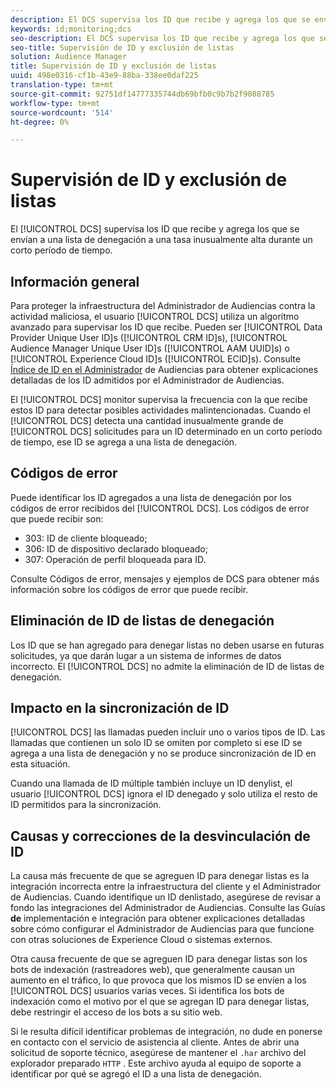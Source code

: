 ```yaml
---
description: El DCS supervisa los ID que recibe y agrega los que se envían a una lista de denegación a una velocidad inusualmente alta durante un corto período de tiempo.
keywords: id;monitoring;dcs
seo-description: El DCS supervisa los ID que recibe y agrega los que se envían a una lista de denegación a una velocidad inusualmente alta durante un corto período de tiempo.
seo-title: Supervisión de ID y exclusión de listas
solution: Audience Manager
title: Supervisión de ID y exclusión de listas
uuid: 498e0316-cf1b-43e9-88ba-338ee0daf225
translation-type: tm+mt
source-git-commit: 92751df14777335744db69bfb0c9b7b2f9088785
workflow-type: tm+mt
source-wordcount: '514'
ht-degree: 0%

---
```



# Supervisión de ID y exclusión de listas

El [!UICONTROL DCS] supervisa los ID que recibe y agrega los que se envían a una lista de denegación a una tasa inusualmente alta durante un corto período de tiempo.

## Información general

Para proteger la infraestructura del Administrador de Audiencias contra la actividad maliciosa, el usuario [!UICONTROL DCS] utiliza un algoritmo avanzado para supervisar los ID que recibe. Pueden ser [!UICONTROL Data Provider Unique User ID]s ([!UICONTROL CRM ID]s), [!UICONTROL Audience Manager Unique User ID]s ([!UICONTROL AAM UUID]s) o [!UICONTROL Experience Cloud ID]s ([!UICONTROL ECID]s). Consulte [Índice de ID en el Administrador](../../../reference/ids-in-aam.md) de Audiencias para obtener explicaciones detalladas de los ID admitidos por el Administrador de Audiencias.

El [!UICONTROL DCS] monitor supervisa la frecuencia con la que recibe estos ID para detectar posibles actividades malintencionadas. Cuando el [!UICONTROL DCS] detecta una cantidad inusualmente grande de [!UICONTROL DCS] solicitudes para un ID determinado en un corto período de tiempo, ese ID se agrega a una lista de denegación.

## Códigos de error

Puede identificar los ID agregados a una lista de denegación por los códigos de error recibidos del [!UICONTROL DCS]. Los códigos de error que puede recibir son:

* 303: ID de cliente bloqueado;
* 306: ID de dispositivo declarado bloqueado;
* 307: Operación de perfil bloqueada para ID.

Consulte Códigos de error, mensajes y ejemplos [](dcs-error-codes.md) de DCS para obtener más información sobre los códigos de error que puede recibir.

## Eliminación de ID de listas de denegación

Los ID que se han agregado para denegar listas no deben usarse en futuras solicitudes, ya que darán lugar a un sistema de informes de datos incorrecto. El [!UICONTROL DCS] no admite la eliminación de ID de listas de denegación.

## Impacto en la sincronización de ID

[!UICONTROL DCS] las llamadas pueden incluir uno o varios tipos de ID. Las llamadas que contienen un solo ID se omiten por completo si ese ID se agrega a una lista de denegación y no se produce sincronización de ID en esta situación.

Cuando una llamada de ID múltiple también incluye un ID denylist, el usuario [!UICONTROL DCS] ignora el ID denegado y solo utiliza el resto de ID permitidos para la sincronización.

## Causas y correcciones de la desvinculación de ID

La causa más frecuente de que se agreguen ID para denegar listas es la integración incorrecta entre la infraestructura del cliente y el Administrador de Audiencias. Cuando identifique un ID denlistado, asegúrese de revisar a fondo las integraciones del Administrador de Audiencias. Consulte las Guías **de** implementación e integración para obtener explicaciones detalladas sobre cómo configurar el Administrador de Audiencias para que funcione con otras soluciones de Experience Cloud o sistemas externos.

Otra causa frecuente de que se agreguen ID para denegar listas son los bots de indexación (rastreadores web), que generalmente causan un aumento en el tráfico, lo que provoca que los mismos ID se envíen a los [!UICONTROL DCS] usuarios varias veces. Si identifica los bots de indexación como el motivo por el que se agregan ID para denegar listas, debe restringir el acceso de los bots a su sitio web.

Si le resulta difícil identificar problemas de integración, no dude en ponerse en contacto con el servicio de asistencia al cliente. Antes de abrir una solicitud de soporte técnico, asegúrese de mantener el `.har` archivo del explorador preparado `HTTP` . Este archivo ayuda al equipo de soporte a identificar por qué se agregó el ID a una lista de denegación.